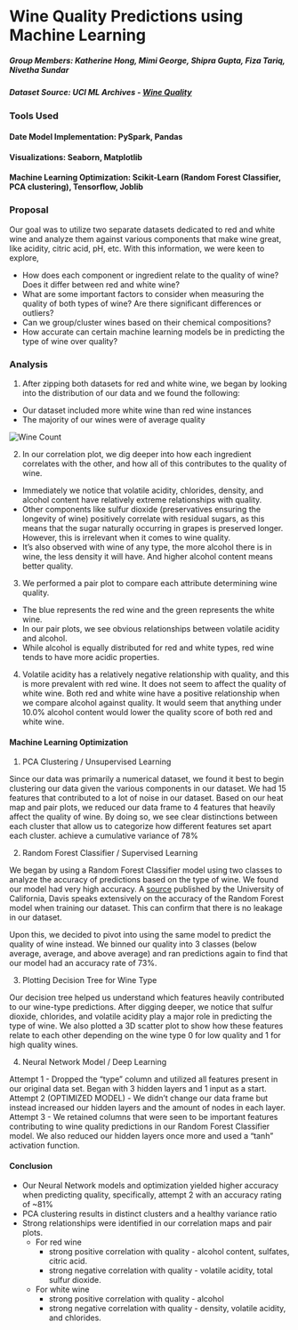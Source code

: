 # Wine Quality Predictions using Machine Learning

##### Group Members: Katherine Hong, Mimi George, Shipra Gupta, Fiza Tariq, Nivetha Sundar

##### Dataset Source: UCI ML Archives - [Wine Quality](https://archive.ics.uci.edu/dataset/186/wine+quality)

### Tools Used
#### Date Model Implementation: PySpark, Pandas
#### Visualizations: Seaborn, Matplotlib
#### Machine Learning Optimization: Scikit-Learn (Random Forest Classifier, PCA clustering), Tensorflow, Joblib

### Proposal

Our goal was to utilize two separate datasets dedicated to red and white wine and analyze them against various components that make wine great, like acidity, citric acid, pH, etc. With this information, we were keen to explore,

- How does each component or ingredient relate to the quality of wine? Does it differ between red and white wine?
- What are some important factors to consider when measuring the quality of both types of wine? Are there significant differences or outliers?
- Can we group/cluster wines based on their chemical compositions? 
- How accurate can certain machine learning models be in predicting the type of wine over quality?

### Analysis

1. After zipping both datasets for red and white wine, we began by looking into the distribution of our data and we found the following: 
- Our dataset included more white wine than red wine instances
- The majority of our wines were of average quality

<img src="https://github.com/ShipraGupta16/Wine-quality/Images/wine_count.png" title="Wine Count"/>

2. In our correlation plot, we dig deeper into how each ingredient correlates with the other, and how all of this contributes to the quality of wine.

- Immediately we notice that volatile acidity, chlorides, density, and alcohol content have relatively extreme relationships with quality.
- Other components like sulfur dioxide (preservatives ensuring the longevity of wine) positively correlate with residual sugars, as this means that the sugar naturally occurring in grapes is preserved longer. However, this is irrelevant when it comes to wine quality.
- It’s also observed with wine of any type, the more alcohol there is in wine, the less density it will have. And higher alcohol content means better quality.

3. We performed a pair plot to compare each attribute determining wine quality.
- The blue represents the red wine and the green represents the white wine.
- In our pair plots, we see obvious relationships between volatile acidity and alcohol.
- While alcohol is equally distributed for red and white types, red wine tends to have more acidic properties.

4. Volatile acidity has a relatively negative relationship with quality, and this is more prevalent with red wine. It does not seem to affect the quality of white wine. Both red and white wine have a positive relationship when we compare alcohol against quality. It would seem that anything under 10.0% alcohol content would lower the quality score of both red and white wine.


#### Machine Learning Optimization

1. PCA Clustering / Unsupervised Learning

Since our data was primarily a numerical dataset, we found it best to begin clustering our data given the various components in our dataset. We had 15 features that contributed to a lot of noise in our dataset. Based on our heat map and pair plots, we reduced our data frame to 4 features that heavily affect the quality of wine. By doing so, we 
see clear distinctions between each cluster that allow us to categorize how different features set apart each cluster.
achieve a cumulative variance of 78%

2. Random Forest Classifier / Supervised Learning

We began by using a Random Forest Classifier model using two classes to analyze the accuracy of predictions based on the type of wine. We found our model had very high accuracy. A [source](file:///Users/nivethasundar/Downloads/SDPIT2022-400-408.pdf) published by the University of California, Davis speaks extensively on the accuracy of the Random Forest model when training our dataset. This can confirm that there is no leakage in our dataset.

Upon this, we decided to pivot into using the same model to predict the quality of wine instead. We binned our quality into 3 classes (below average, average, and above average) and ran predictions again to find that our model had an accuracy rate of 73%.

3. Plotting Decision Tree for Wine Type

Our decision tree helped us understand which features heavily contributed to our wine-type predictions. After digging deeper, we notice that sulfur dioxide, chlorides, and volatile acidity play a major role in predicting the type of wine.
We also plotted a 3D scatter plot to show how these features relate to each other depending on the wine type 0 for low quality and 1 for high quality wines.

4. Neural Network Model / Deep Learning

Attempt 1 - Dropped the “type” column and utilized all features present in our original data set.
Began with 3 hidden layers and 1 input as a start.
Attempt 2 (OPTIMIZED MODEL) - We didn’t change our data frame but instead increased our hidden layers and the amount of nodes in each layer.
Attempt 3 - We retained columns that were seen to be important features contributing to wine quality predictions in our Random Forest Classifier model. We also reduced our hidden layers once more and used a “tanh” activation function.

#### Conclusion

- Our Neural Network models and optimization yielded higher accuracy when predicting quality, specifically, attempt 2 with an accuracy rating of ~81%
- PCA clustering results in distinct clusters and a healthy variance ratio
- Strong relationships were identified in our correlation maps and pair plots.
    - For red wine
        - strong positive correlation with quality - alcohol content, sulfates, citric acid.
        - strong negative correlation with quality - volatile acidity, total sulfur dioxide.
    - For white wine
        - strong positive correlation with quality - alcohol
        - strong negative correlation with quality - density, volatile acidity, and chlorides.
